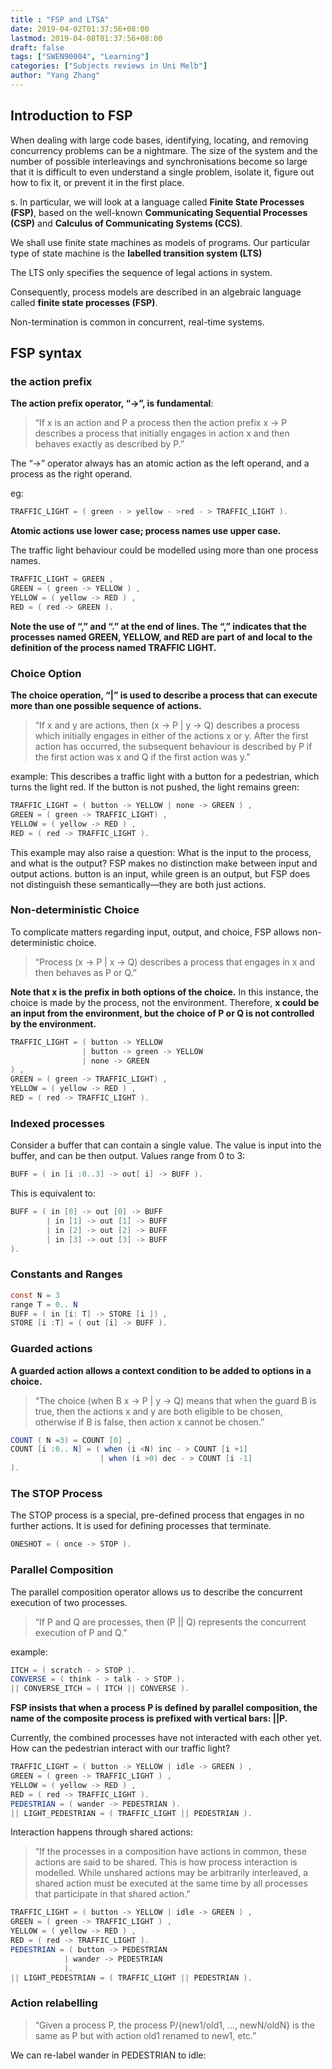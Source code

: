 ```yaml
---
title : "FSP and LTSA"
date: 2019-04-02T01:37:56+08:00
lastmod: 2019-04-08T01:37:56+08:00
draft: false
tags: ["SWEN90004", "Learning"]
categories: ["Subjects reviews in Uni Melb"]
author: "Yang Zhang"
---
```

## Introduction to FSP

When dealing with large code bases, identifying, locating, and removing concurrency problems can be a nightmare. The size of the system and the number of possible interleavings and synchronisations become so large that it is difficult to even understand a single problem, isolate it, figure out how to fix it, or prevent it in the first place.

s. In particular, we will look at a language called **Finite State Processes (FSP)**, based on the well-known **Communicating Sequential Processes (CSP)** and **Calculus of Communicating Systems (CCS)**.

We shall use finite state machines as models of programs. Our particular type of state machine is the **labelled transition system (LTS)**

The LTS only specifies the sequence of legal actions in system.

Consequently, process models are described in an algebraic language called **finite state processes (FSP)**.

Non-termination is common in concurrent, real-time systems.

## FSP syntax
### the action prefix
**The action prefix operator, “->”, is fundamental**:
> “If x is an action and P a process then the action prefix x -> P describes a process that initially engages in action x and then behaves exactly as described by P.”

The “->” operator always has an atomic action as the left operand, and a process as the right operand.

eg:
```Java
TRAFFIC_LIGHT = ( green - > yellow - >red - > TRAFFIC_LIGHT ).
```

**Atomic actions use lower case; process names use upper case.**

The traffic light behaviour could be modelled using more than one
process names.
```Java
TRAFFIC_LIGHT = GREEN ,
GREEN = ( green -> YELLOW ) ,
YELLOW = ( yellow -> RED ) ,
RED = ( red -> GREEN ).
```

**Note the use of “,” and “.” at the end of lines. The “,” indicates that the processes named GREEN, YELLOW, and RED are part of and local to the definition of the process named TRAFFIC LIGHT.**

### Choice Option
**The choice operation, “|” is used to describe a process that can execute more than one possible sequence of actions.**
> “If x and y are actions, then (x -> P | y -> Q) describes a process which initially engages in either of the actions x or y. After the first action has occurred, the subsequent behaviour is described by P if the first action was x and Q if the first action was y.”

example: This describes a traffic light with a button for a pedestrian, which turns the light red. If the button is not pushed, the light remains green:
```Java
TRAFFIC_LIGHT = ( button -> YELLOW | none -> GREEN ) ,
GREEN = ( green -> TRAFFIC_LIGHT) ,
YELLOW = ( yellow -> RED ) ,
RED = ( red -> TRAFFIC_LIGHT ).
```

This example may also raise a question: What is the input to the process, and what is the output? 
FSP makes no distinction make between input and output actions. button is an input, while green is an output, but FSP does not distinguish these semantically—they are both just actions.


### Non-deterministic Choice
To complicate matters regarding input, output, and choice, FSP allows non-deterministic choice.

> “Process (x -> P | x -> Q) describes a process that engages in x and then behaves as P or Q.”

**Note that x is the prefix in both options of the choice.** In this instance, the choice is made by the process, not the environment. Therefore, **x could be an input from the environment, but the choice of P or Q is not controlled by the environment.**

```Java
TRAFFIC_LIGHT = ( button -> YELLOW
                | button -> green -> YELLOW
                | none -> GREEN
) ,
GREEN = ( green -> TRAFFIC_LIGHT) ,
YELLOW = ( yellow -> RED ) ,
RED = ( red -> TRAFFIC_LIGHT ).
```

### Indexed processes
Consider a buffer that can contain a single value. The value is input into the buffer, and can be then output. Values range from 0 to 3:

```Java
BUFF = ( in [i :0..3] -> out[ i] -> BUFF ).
```
This is equivalent to:
```Java
BUFF = ( in [0] -> out [0] -> BUFF
        | in [1] -> out [1] -> BUFF
        | in [2] -> out [2] -> BUFF
        | in [3] -> out [3] -> BUFF
).
```

### Constants and Ranges
```Java
const N = 3
range T = 0.. N
BUFF = ( in [i: T] -> STORE [i ]) ,
STORE [i :T] = ( out [i] -> BUFF ).
```

### Guarded actions
**A guarded action allows a context condition to be added to options in a choice.**

> “The choice (when B x -> P | y -> Q) means that when the guard B is true, then the actions x and y are both eligible to be chosen, otherwise if B is false, then action x cannot be chosen.”

```Java
COUNT ( N =3) = COUNT [0] ,
COUNT [i :0.. N] = ( when (i <N) inc - > COUNT [i +1]
                    | when (i >0) dec - > COUNT [i -1]
).

```

### The STOP Process
The STOP process is a special, pre-defined process that engages in no further actions. It is used for defining processes that terminate.

```Java
ONESHOT = ( once -> STOP ).
```

### Parallel Composition
The parallel composition operator allows us to describe the concurrent execution of two processes.

> “If P and Q are processes, then (P || Q) represents the concurrent execution of P and Q.”

example:
```Java
ITCH = ( scratch - > STOP ).
CONVERSE = ( think - > talk - > STOP ).
|| CONVERSE_ITCH = ( ITCH || CONVERSE ).
```
**FSP insists that when a process P is defined by parallel composition, the name of the composite process is prefixed with vertical bars: ||P.**

Currently, the combined processes have not interacted with each other yet. How can the pedestrian interact with our traffic light?
```Java
TRAFFIC_LIGHT = ( button -> YELLOW | idle -> GREEN ) ,
GREEN = ( green -> TRAFFIC_LIGHT ) ,
YELLOW = ( yellow -> RED ) ,
RED = ( red -> TRAFFIC_LIGHT ).
PEDESTRIAN = ( wander -> PEDESTRIAN ).
|| LIGHT_PEDESTRIAN = ( TRAFFIC_LIGHT || PEDESTRIAN ).
```
Interaction happens through shared actions:
> “If the processes in a composition have actions in common, these actions are said to be shared. This is how process interaction is modelled. While unshared actions may be arbitrarily interleaved, a shared action must be executed at the same time by all processes that participate in that shared action.”


```Java
TRAFFIC_LIGHT = ( button -> YELLOW | idle -> GREEN ) ,
GREEN = ( green -> TRAFFIC_LIGHT ) ,
YELLOW = ( yellow -> RED ) ,
RED = ( red -> TRAFFIC_LIGHT ).
PEDESTRIAN = ( button -> PEDESTRIAN
            | wander -> PEDESTRIAN
            ).
|| LIGHT_PEDESTRIAN = ( TRAFFIC_LIGHT || PEDESTRIAN ).
```

### Action relabelling

> “Given a process P, the process P/{new1/old1, ..., newN/oldN} is the same as P but with action old1 renamed to new1, etc.”

We can re-label wander in PEDESTRIAN to idle:


